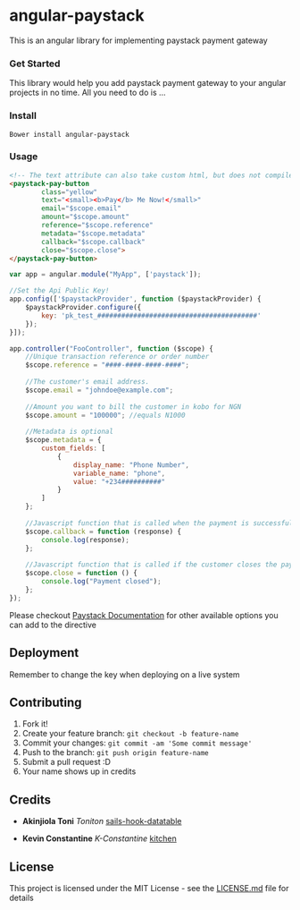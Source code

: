 # angular-paystack
This is an angular library for implementing paystack payment gateway
### Get Started
This library would help you add paystack payment gateway to your angular projects in no time. All you need to do is ...
### Install
```
Bower install angular-paystack
```
### Usage
```html
<!-- The text attribute can also take custom html, but does not compile directives yet-->
<paystack-pay-button
        class="yellow"
        text="<small><b>Pay</b> Me Now!</small>"
        email="$scope.email"
        amount="$scope.amount"
        reference="$scope.reference"
        metadata="$scope.metadata"
        callback="$scope.callback"
        close="$scope.close">
</paystack-pay-button>
```

```javascript
var app = angular.module("MyApp", ['paystack']);

//Set the Api Public Key!
app.config(['$paystackProvider', function ($paystackProvider) {
    $paystackProvider.configure({
        key: 'pk_test_########################################'
    });
}]);

app.controller("FooController", function ($scope) {
    //Unique transaction reference or order number
    $scope.reference = "####-####-####-####";
    
    //The customer's email address.
    $scope.email = "johndoe@example.com";
    
    //Amount you want to bill the customer in kobo for NGN
    $scope.amount = "100000"; //equals N1000
    
    //Metadata is optional
    $scope.metadata = {
        custom_fields: [
            {
                display_name: "Phone Number",
                variable_name: "phone",
                value: "+234##########"
            }
        ]
    };
    
    //Javascript function that is called when the payment is successful
    $scope.callback = function (response) {
        console.log(response);
    };
    
    //Javascript function that is called if the customer closes the payment window
    $scope.close = function () {
        console.log("Payment closed");
    };
});
```
Please checkout [Paystack Documentation](https://developers.paystack.co/docs/paystack-inline) for other available options you can add to the directive

## Deployment
Remember to change the key when deploying on a live system

## Contributing
1. Fork it!
2. Create your feature branch: `git checkout -b feature-name`
3. Commit your changes: `git commit -am 'Some commit message'`
4. Push to the branch: `git push origin feature-name`
5. Submit a pull request :D
6. Your name shows up in credits

## Credits
* **Akinjiola Toni** *Toniton* [sails-hook-datatable](https://github.com/toniton/sails-hook-datatable)

* **Kevin Constantine** *K-Constantine* [kitchen](https://github.com/K-Constantine/Amaraki)


## License
This project is licensed under the MIT License - see the [LICENSE.md](LICENSE.md) file for details

